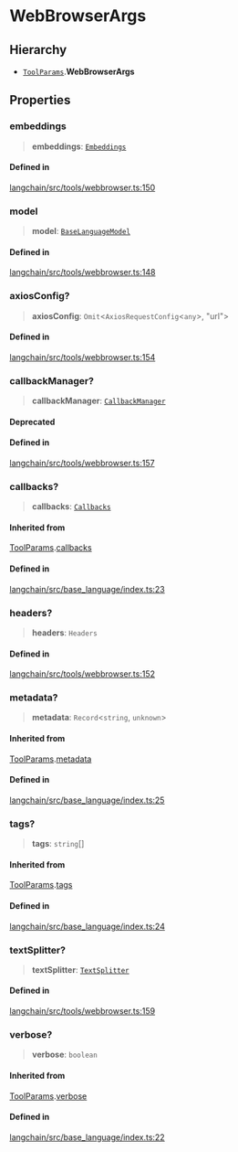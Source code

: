 WebBrowserArgs
==============

Hierarchy[​](#hierarchy "Direct link to Hierarchy")
---------------------------------------------------

*   [`ToolParams`](/docs/api/tools/interfaces/ToolParams).**WebBrowserArgs**

Properties[​](#properties "Direct link to Properties")
------------------------------------------------------

### embeddings[​](#embeddings "Direct link to embeddings")

> **embeddings**: [`Embeddings`](/docs/api/embeddings_base/classes/Embeddings)

#### Defined in[​](#defined-in "Direct link to Defined in")

[langchain/src/tools/webbrowser.ts:150](https://github.com/hwchase17/langchainjs/blob/46e1734/langchain/src/tools/webbrowser.ts#L150)

### model[​](#model "Direct link to model")

> **model**: [`BaseLanguageModel`](/docs/api/base_language/classes/BaseLanguageModel)

#### Defined in[​](#defined-in-1 "Direct link to Defined in")

[langchain/src/tools/webbrowser.ts:148](https://github.com/hwchase17/langchainjs/blob/46e1734/langchain/src/tools/webbrowser.ts#L148)

### axiosConfig?[​](#axiosconfig "Direct link to axiosConfig?")

> **axiosConfig**: `Omit`<`AxiosRequestConfig`<`any`\>, "url"\>

#### Defined in[​](#defined-in-2 "Direct link to Defined in")

[langchain/src/tools/webbrowser.ts:154](https://github.com/hwchase17/langchainjs/blob/46e1734/langchain/src/tools/webbrowser.ts#L154)

### callbackManager?[​](#callbackmanager "Direct link to callbackManager?")

> **callbackManager**: [`CallbackManager`](/docs/api/callbacks/classes/CallbackManager)

#### Deprecated[​](#deprecated "Direct link to Deprecated")

#### Defined in[​](#defined-in-3 "Direct link to Defined in")

[langchain/src/tools/webbrowser.ts:157](https://github.com/hwchase17/langchainjs/blob/46e1734/langchain/src/tools/webbrowser.ts#L157)

### callbacks?[​](#callbacks "Direct link to callbacks?")

> **callbacks**: [`Callbacks`](/docs/api/callbacks/types/Callbacks)

#### Inherited from[​](#inherited-from "Direct link to Inherited from")

[ToolParams](/docs/api/tools/interfaces/ToolParams).[callbacks](/docs/api/tools/interfaces/ToolParams#callbacks)

#### Defined in[​](#defined-in-4 "Direct link to Defined in")

[langchain/src/base\_language/index.ts:23](https://github.com/hwchase17/langchainjs/blob/46e1734/langchain/src/base_language/index.ts#L23)

### headers?[​](#headers "Direct link to headers?")

> **headers**: `Headers`

#### Defined in[​](#defined-in-5 "Direct link to Defined in")

[langchain/src/tools/webbrowser.ts:152](https://github.com/hwchase17/langchainjs/blob/46e1734/langchain/src/tools/webbrowser.ts#L152)

### metadata?[​](#metadata "Direct link to metadata?")

> **metadata**: `Record`<`string`, `unknown`\>

#### Inherited from[​](#inherited-from-1 "Direct link to Inherited from")

[ToolParams](/docs/api/tools/interfaces/ToolParams).[metadata](/docs/api/tools/interfaces/ToolParams#metadata)

#### Defined in[​](#defined-in-6 "Direct link to Defined in")

[langchain/src/base\_language/index.ts:25](https://github.com/hwchase17/langchainjs/blob/46e1734/langchain/src/base_language/index.ts#L25)

### tags?[​](#tags "Direct link to tags?")

> **tags**: `string`\[\]

#### Inherited from[​](#inherited-from-2 "Direct link to Inherited from")

[ToolParams](/docs/api/tools/interfaces/ToolParams).[tags](/docs/api/tools/interfaces/ToolParams#tags)

#### Defined in[​](#defined-in-7 "Direct link to Defined in")

[langchain/src/base\_language/index.ts:24](https://github.com/hwchase17/langchainjs/blob/46e1734/langchain/src/base_language/index.ts#L24)

### textSplitter?[​](#textsplitter "Direct link to textSplitter?")

> **textSplitter**: [`TextSplitter`](/docs/api/text_splitter/classes/TextSplitter)

#### Defined in[​](#defined-in-8 "Direct link to Defined in")

[langchain/src/tools/webbrowser.ts:159](https://github.com/hwchase17/langchainjs/blob/46e1734/langchain/src/tools/webbrowser.ts#L159)

### verbose?[​](#verbose "Direct link to verbose?")

> **verbose**: `boolean`

#### Inherited from[​](#inherited-from-3 "Direct link to Inherited from")

[ToolParams](/docs/api/tools/interfaces/ToolParams).[verbose](/docs/api/tools/interfaces/ToolParams#verbose)

#### Defined in[​](#defined-in-9 "Direct link to Defined in")

[langchain/src/base\_language/index.ts:22](https://github.com/hwchase17/langchainjs/blob/46e1734/langchain/src/base_language/index.ts#L22)
